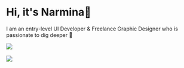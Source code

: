 # Hi, it's Narmina👋

I am an entry-level UI Developer & Freelance Graphic Designer who is passionate to dig deeper :eyes:

<a href="">
  <img align="center" src="https://github-readme-stats.vercel.app/api?username=nargayeva&show_icons=true&theme=tokyonight" />
</a>
<br> <br>
<a href="">
  <img align="center" src="https://github-readme-stats.vercel.app/api/top-langs/?username=nargayeva&theme=tokyonight&layout=compact(https://github.com/anuraghazra/github-readme-stats)" />
</a>



<!--
**nargayeva/nargayeva** is a ✨ _special_ ✨ repository because its `README.md` (this file) appears on your GitHub profile.

Here are some ideas to get you started:

- 🔭 I’m currently working on ...
- 🌱 I’m currently learning ...
- 👯 I’m looking to collaborate on ...
- 🤔 I’m looking for help with ...
- 💬 Ask me about ...
- 📫 How to reach me: ...
- 😄 Pronouns: ...
- ⚡ Fun fact: ...
-->
